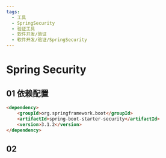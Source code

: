 ```yaml
---
tags:
  - 工具
  - SpringSecurity
  - 验证工具
  - 软件开发/验证
  - 软件开发/验证/SpringSecurity
---
```

# Spring Security
## 01 依赖配置
```html
<dependency>
    <groupId>org.springframework.boot</groupId>  
    <artifactId>spring-boot-starter-security</artifactId>  
    <version>3.1.2</version>  
</dependency>
```

## 02 